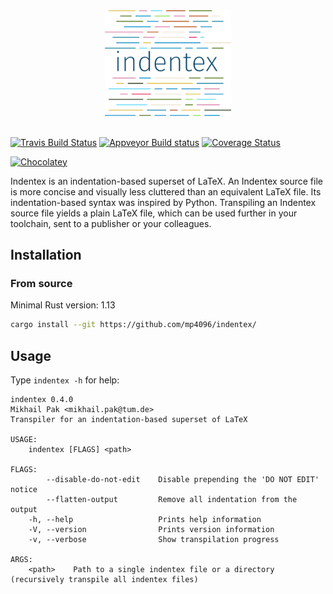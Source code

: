 <div align="center">
  <img width="40%", src="doc/images/logo.png"><br><br>
</div>


[![Travis Build Status](https://travis-ci.org/mp4096/indentex.svg?branch=master)](https://travis-ci.org/mp4096/indentex)
[![Appveyor Build status](https://ci.appveyor.com/api/projects/status/uyu5ku0e80fo6t88/branch/master?svg=true)](https://ci.appveyor.com/project/mp4096/indentex/branch/master)
[![Coverage Status](https://coveralls.io/repos/github/mp4096/indentex/badge.svg?branch=master)](https://coveralls.io/github/mp4096/indentex?branch=master)

[![Chocolatey](https://img.shields.io/chocolatey/v/indentex.svg)](https://chocolatey.org/packages/indentex/)


Indentex is an indentation-based superset of LaTeX.
An Indentex source file is more concise and visually less cluttered than an equivalent
LaTeX file. Its indentation-based syntax was inspired by Python.
Transpiling an Indentex source file yields a plain LaTeX file,
which can be used further in your toolchain, sent to a publisher or your colleagues.


## Installation

### From source
Minimal Rust version: 1.13

```sh
cargo install --git https://github.com/mp4096/indentex/
```

## Usage
Type `indentex -h` for help:

```
indentex 0.4.0
Mikhail Pak <mikhail.pak@tum.de>
Transpiler for an indentation-based superset of LaTeX

USAGE:
    indentex [FLAGS] <path>

FLAGS:
        --disable-do-not-edit    Disable prepending the 'DO NOT EDIT' notice
        --flatten-output         Remove all indentation from the output
    -h, --help                   Prints help information
    -V, --version                Prints version information
    -v, --verbose                Show transpilation progress

ARGS:
    <path>    Path to a single indentex file or a directory (recursively transpile all indentex files)
```
